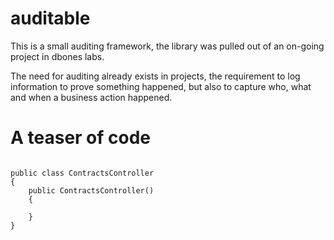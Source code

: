 # auditable

This is a small auditing framework, the library was pulled out of an on-going project in dbones labs.

The need for auditing already exists in projects, the requirement to log information to prove something happened, but also to capture who, what and when a business action happened.

# A teaser of code

```

public class ContractsController 
{
    public ContractsController()
    {

    }
}

```